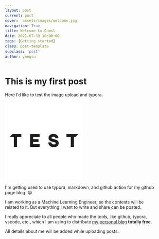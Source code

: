 ```yaml
---
layout: post
current: post
cover:  assets/images/welcome.jpg
navigation: True
title: Welcome to Ghost
date: 2021-07-30 10:00:00
tags: [Getting started]
class: post-template
subclass: 'post'
author: yongsu
---
```


# This is my first post

Here I'd like to test the image  upload and typora.

<img src="../assets/images/2021-07-30/test-image.png" alt="test-image" style="zoom: 25%;" />

I'm getting used to use typora, markdown, and github action for my github page blog. 😁

I am working as a Machine Learning Engineer, so the contents will be related to it. But everything I want to write and share can be posted.

I really appreciate to all people who made the tools, like github, typora, vscode, etc., which I am using to distribute [my personal blog](https://yongsubaek.github.io/) **totally free**. 

All details about me will be added while uploading posts.